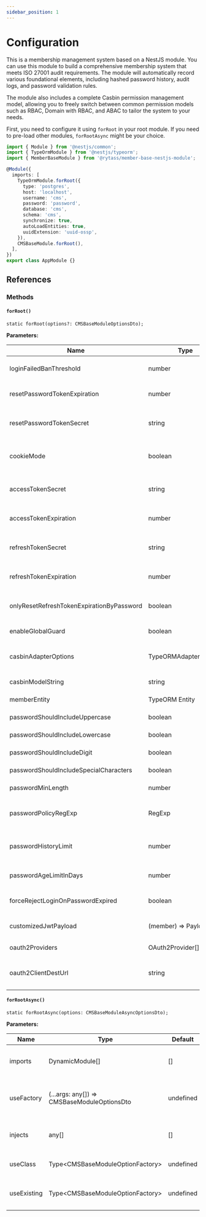 ```yaml
---
sidebar_position: 1
---
```


# Configuration

This is a membership management system based on a NestJS module. You can use this module to build a comprehensive membership system that meets ISO 27001 audit requirements. The module will automatically record various foundational elements, including hashed password history, audit logs, and password validation rules.

The module also includes a complete Casbin permission management model, allowing you to freely switch between common permission models such as RBAC, Domain with RBAC, and ABAC to tailor the system to your needs.

First, you need to configure it using `forRoot` in your root module. If you need to pre-load other modules, `forRootAsync` might be your choice.

```typescript title="src/app.module.ts"
import { Module } from '@nestjs/common';
import { TypeOrmModule } from '@nestjs/typeorm';
import { MemberBaseModule } from '@rytass/member-base-nestjs-module';

@Module({
  imports: [
    TypeOrmModule.forRoot({
      type: 'postgres',
      host: 'localhost',
      username: 'cms',
      password: 'password',
      database: 'cms',
      schema: 'cms',
      synchronize: true,
      autoLoadEntities: true,
      uuidExtension: 'uuid-ossp',
    }),
    CMSBaseModule.forRoot(),
  ],
})
export class AppModule {}
```

## References

### Methods

#### `forRoot()`

```tsx
static forRoot(options?: CMSBaseModuleOptionsDto);
```

**Parameters:**

| Name                                      | Type                  | Default        | Description                                                   |
| ----------------------------------------- | --------------------- | -------------- | ------------------------------------------------------------- |
| loginFailedBanThreshold                   | number                | 5              | Number of allowed password attempts                           |
| resetPasswordTokenExpiration              | number                | 3600           | Seconds of reset password token expiration                    |
| resetPasswordTokenSecret                  | string                |                | Reset password token secret, will generate automatically      |
| cookieMode                                | boolean               |                | Use cookie [token] to replace header authorization token      |
| accessTokenSecret                         | string                |                | Access token secret, will generate automatically              |
| accessTokenExpiration                     | number                | 900            | Seconds of access token expiration                            |
| refreshTokenSecret                        | string                |                | Refresh token secret, will generate automatically             |
| refreshTokenExpiration                    | number                | 900            | Seconds of refresh token expiration                           |
| onlyResetRefreshTokenExpirationByPassword | boolean               | false          | Refresh token expiration only reassign by password request    |
| enableGlobalGuard                         | boolean               | true           | Enable Casbin globally                                        |
| casbinAdapterOptions                      | TypeORMAdapterOptions |                | TypeORM configuration for casbin policies storage             |
| casbinModelString                         | string                | RBAC w/ Domain | Casbin modal string                                           |
| memberEntity                              | TypeORM Entity        | undefined      | Custom BaseMemberEntity                                       |
| passwordShouldIncludeUppercase            | boolean               | true           | Password Policy: Uppercase                                    |
| passwordShouldIncludeLowercase            | boolean               | true           | Password Policy: Lowercase                                    |
| passwordShouldIncludeDigit                | boolean               | true           | Password Policy: Digit                                        |
| passwordShouldIncludeSpecialCharacters    | boolean               | false          | Password Policy: Special Characters                           |
| passwordMinLength                         | number                | 8              | Password Policy: Min Length                                   |
| passwordPolicyRegExp                      | RegExp                |                | Password Policy: RegExp (Will overwrite above configure)      |
| passwordHistoryLimit                      | number                |                | Password Policy: Password History Check (Not duplicate)       |
| passwordAgeLimitInDays                    | number                |                | Password Policy: Change reminder (When expired)               |
| forceRejectLoginOnPasswordExpired         | boolean               | false          | If true, reject login when password is expired                |
| customizedJwtPayload                      | (member) => Payload   |                | Customize jwt access token payload                            |
| oauth2Providers                           | OAuth2Provider[]      |                | Configure OAuth2 login channel                                |
| oauth2ClientDestUrl                       | string                | /login         | After oauth2 logged in, url redirect target in client         |

#### `forRootAsync()`

```tsx
static forRootAsync(options: CMSBaseModuleAsyncOptionsDto);
```

**Parameters:**

| Name             | Type                                        | Default    | Description                                           |
| ---------------- | ------------------------------------------- | ---------- | ----------------------------------------------------- |
| imports          | DynamicModule[]                             | []         | Imported module before CMS module                     |
| useFactory       | (...args: any[]) => CMSBaseModuleOptionsDto | undefined  | Factory method to generate async options              |
| injects          | any[]                                       | []         | Inject symbol for useFactory method                   |
| useClass         | Type\<CMSBaseModuleOptionFactory\>          | undefined  | Options provider class                                |
| useExisting      | Type\<CMSBaseModuleOptionFactory\>          | undefined  | Options provider class symbol                         |
